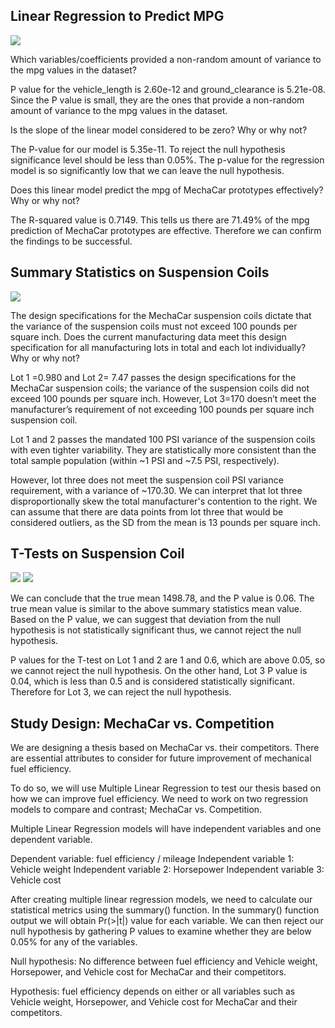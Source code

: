 ## Linear Regression to Predict MPG

![](https://github.com/smzd/MechaCar_Statistical_Analysis/blob/main/Resources/Deliverable1.png)

Which variables/coefficients provided a non-random amount of variance to the mpg values in the dataset?

P value for the vehicle_length  is 2.60e-12 and ground_clearance  is 5.21e-08. Since the P value is small, they are the ones that provide a non-random amount of variance to the mpg values in the dataset.

Is the slope of the linear model considered to be zero? Why or why not?

The P-value for our model is 5.35e-11. To reject the null hypothesis significance level should be less than 0.05%. The p-value for the regression model is so significantly low that we can leave the null hypothesis.

Does this linear model predict the mpg of MechaCar prototypes effectively? Why or why not? 

The R-squared value is  0.7149. This tells us there are 71.49% of the mpg prediction of MechaCar prototypes are effective. Therefore we can confirm the findings to be successful. 

## Summary Statistics on Suspension Coils

![](https://github.com/smzd/MechaCar_Statistical_Analysis/blob/main/Resources/Deliverable2.png)

The design specifications for the MechaCar suspension coils dictate that the variance of the suspension coils must not exceed 100 pounds per square inch. Does the current manufacturing data meet this design specification for all manufacturing lots in total and each lot individually? Why or why not?

Lot 1 =0.980 and Lot 2= 7.47  passes the design specifications for the MechaCar suspension coils; the variance of the suspension coils did not exceed 100 pounds per square inch. However, Lot 3=170 doesn’t meet the manufacturer’s requirement of not exceeding 100 pounds per square inch suspension coil. 

Lot 1 and 2 passes the mandated 100 PSI variance of the suspension coils with even tighter variability. They are statistically more consistent than the total sample population (within ~1 PSI and ~7.5 PSI, respectively).

However, lot three does not meet the suspension coil PSI variance requirement, with a variance of ~170.30. We can interpret that lot three disproportionally skew the total manufacturer's contention to the right. We can assume that there are data points from lot three that would be considered outliers, as the SD from the mean is 13 pounds per square inch.

## T-Tests on Suspension Coil

![](https://github.com/smzd/MechaCar_Statistical_Analysis/blob/main/Resources/Deliverable3.1.png)
![](https://github.com/smzd/MechaCar_Statistical_Analysis/blob/main/Resources/Deliverable3.2.png)

We can conclude that the true mean 1498.78, and the P value is 0.06. The true mean value is similar to the above summary statistics mean value. Based on the P value, we can suggest that deviation from the null hypothesis is not statistically significant thus, we cannot reject the null hypothesis. 

P values for the T-test on Lot 1 and 2 are 1 and 0.6, which are above 0.05, so we cannot reject the null hypothesis. On the other hand, Lot 3 P value is 0.04, which is less than 0.5 and is considered statistically significant. Therefore for Lot 3, we can reject the null hypothesis. 

## Study Design: MechaCar vs. Competition

We are designing a thesis based on MechaCar vs. their competitors. There are essential attributes to consider for future improvement of mechanical fuel efficiency. 

To do so, we will use Multiple Linear Regression to test our thesis based on how we can improve fuel efficiency. We need to work on two regression models to compare and contrast; MechaCar vs. Competition. 

Multiple Linear Regression models will have independent variables and one dependent variable.

Dependent variable: fuel efficiency / mileage
Independent variable 1: Vehicle weight 
Independent variable 2: Horsepower
Independent variable 3: Vehicle cost

After creating multiple linear regression models, we need to calculate our statistical metrics using the summary() function. In the summary() function output we will obtain Pr(>|t|) value for each variable. We can then reject our null hypothesis by gathering P values to examine whether they are below 0.05% for any of the variables. 

Null hypothesis: No difference between fuel efficiency and Vehicle weight, Horsepower, and Vehicle cost for MechaCar and their competitors.

Hypothesis: fuel efficiency depends on either or all variables such as Vehicle weight, Horsepower, and Vehicle cost for MechaCar and their competitors.

